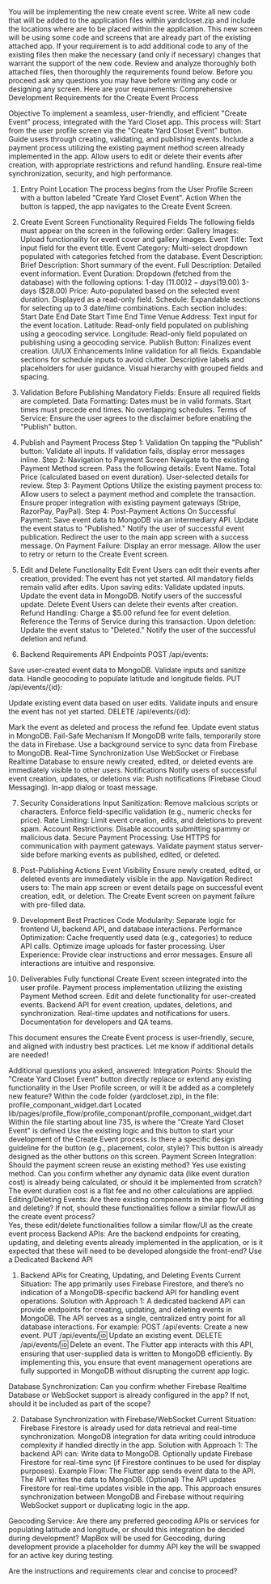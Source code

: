 You will be implementing the new create event scree.  Write all new code that will be added to the application files within yardcloset.zip and include the locations where are to be  placed within the application.  This new screen will be using some code and screens that are already part of the existing attached app.  If your requirement is to add additional code to any of the existing files then make the necessary (and only if necessary) changes that warrant the support of the new code.  Review and analyze thoroughly both attached files, then thoroughly the requirements found below.  Before you proceed ask any questions you may have before writing any code or designing any screen.
Here are your requirements:
Comprehensive Development Requirements for the Create Event Process

Objective
To implement a seamless, user-friendly, and efficient "Create Event" process, integrated with the Yard Closet app. This process will:
Start from the user profile screen via the "Create Yard Closet Event" button.
Guide users through creating, validating, and publishing events.
Include a payment process utilizing the existing payment method screen already implemented in the app.
Allow users to edit or delete their events after creation, with appropriate restrictions and refund handling.
Ensure real-time synchronization, security, and high performance.

1. Entry Point
Location
The process begins from the User Profile Screen with a button labeled "Create Yard Closet Event".
Action
When the button is tapped, the app navigates to the Create Event Screen.

2. Create Event Screen Functionality
Required Fields
The following fields must appear on the screen in the following order:
Gallery Images: Upload functionality for event cover and gallery images.
Event Title: Text input field for the event title.
Event Category: Multi-select dropdown populated with categories fetched from the database.
Event Description:
Brief Description: Short summary of the event.
Full Description: Detailed event information.
Event Duration: Dropdown (fetched from the database) with the following options:
1-day ($11.00)
2-days ($19.00)
3-days ($28.00)
Price:
Auto-populated based on the selected event duration.
Displayed as a read-only field.
Schedule:
Expandable sections for selecting up to 3 date/time combinations.
Each section includes:
Start Date
End Date
Start Time
End Time
Venue Address: Text input for the event location.
Latitude:
Read-only field populated on publishing using a geocoding service.
Longitude:
Read-only field populated on publishing using a geocoding service.
Publish Button: Finalizes event creation.
UI/UX Enhancements
Inline validation for all fields.
Expandable sections for schedule inputs to avoid clutter.
Descriptive labels and placeholders for user guidance.
Visual hierarchy with grouped fields and spacing.

3. Validation
Before Publishing
Mandatory Fields: Ensure all required fields are completed.
Data Formatting:
Dates must be in valid formats.
Start times must precede end times.
No overlapping schedules.
Terms of Service: Ensure the user agrees to the disclaimer before enabling the "Publish" button.

4. Publish and Payment Process
Step 1: Validation
On tapping the "Publish" button:
Validate all inputs.
If validation fails, display error messages inline.
Step 2: Navigation to Payment Screen
Navigate to the existing Payment Method screen.
Pass the following details:
Event Name.
Total Price (calculated based on event duration).
User-selected details for review.
Step 3: Payment Options
Utilize the existing payment process to:
Allow users to select a payment method and complete the transaction.
Ensure proper integration with existing payment gateways (Stripe, RazorPay, PayPal).
Step 4: Post-Payment Actions
On Successful Payment:
Save event data to MongoDB via an intermediary API.
Update the event status to "Published."
Notify the user of successful event publication.
Redirect the user to the main app screen with a success message.
On Payment Failure:
Display an error message.
Allow the user to retry or return to the Create Event screen.

5. Edit and Delete Functionality
Edit Event
Users can edit their events after creation, provided:
The event has not yet started.
All mandatory fields remain valid after edits.
Upon saving edits:
Validate updated inputs.
Update the event data in MongoDB.
Notify users of the successful update.
Delete Event
Users can delete their events after creation.
Refund Handling:
Charge a $5.00 refund fee for event deletion.
Reference the Terms of Service during this transaction.
Upon deletion:
Update the event status to "Deleted."
Notify the user of the successful deletion and refund.

6. Backend Requirements
API Endpoints
POST /api/events:


Save user-created event data to MongoDB.
Validate inputs and sanitize data.
Handle geocoding to populate latitude and longitude fields.
PUT /api/events/{id}:


Update existing event data based on user edits.
Validate inputs and ensure the event has not yet started.
DELETE /api/events/{id}:


Mark the event as deleted and process the refund fee.
Update event status in MongoDB.
Fail-Safe Mechanism
If MongoDB write fails, temporarily store the data in Firebase.
Use a background service to sync data from Firebase to MongoDB.
Real-Time Synchronization
Use WebSocket or Firebase Realtime Database to ensure newly created, edited, or deleted events are immediately visible to other users.
Notifications
Notify users of successful event creation, updates, or deletions via:
Push notifications (Firebase Cloud Messaging).
In-app dialog or toast message.

7. Security Considerations
Input Sanitization:
Remove malicious scripts or characters.
Enforce field-specific validation (e.g., numeric checks for price).
Rate Limiting:
Limit event creation, edits, and deletions to prevent spam.
Account Restrictions:
Disable accounts submitting spammy or malicious data.
Secure Payment Processing:
Use HTTPS for communication with payment gateways.
Validate payment status server-side before marking events as published, edited, or deleted.

8. Post-Publishing Actions
Event Visibility
Ensure newly created, edited, or deleted events are immediately visible in the app.
Navigation
Redirect users to:
The main app screen or event details page on successful event creation, edit, or deletion.
The Create Event screen on payment failure with pre-filled data.

9. Development Best Practices
Code Modularity:
Separate logic for frontend UI, backend API, and database interactions.
Performance Optimization:
Cache frequently used data (e.g., categories) to reduce API calls.
Optimize image uploads for faster processing.
User Experience:
Provide clear instructions and error messages.
Ensure all interactions are intuitive and responsive.

10. Deliverables
Fully functional Create Event screen integrated into the user profile.
Payment process implementation utilizing the existing Payment Method screen.
Edit and delete functionality for user-created events.
Backend API for event creation, updates, deletions, and synchronization.
Real-time updates and notifications for users.
Documentation for developers and QA teams.

This document ensures the Create Event process is user-friendly, secure, and aligned with industry best practices. Let me know if additional details are needed!

Additional questions you asked, answered:
Integration Points:
Should the "Create Yard Closet Event" button directly replace or extend any existing functionality in the User Profile screen, or will it be added as a completely new feature?
Within the code folder (yardcloset.zip), in the file: profile_componant_widget.dart
Located lib/pages/profile_flow/profile_componant/profile_componant_widget.dart
Within the file starting about line 735, is where the  "Create Yard Closet Event" is defined
Use the existing logic and this button to start your development of the Create Event process. 
Is there a specific design guideline for the button (e.g., placement, color, style)?
This button is already designed as the other buttons on this screen.
Payment Screen Integration:
Should the payment screen reuse an existing method? Yes use existing method.  Can you confirm whether any dynamic data (like event duration cost) is already being calculated, or should it be implemented from scratch? 
 The event duration cost is a flat fee and no other calculations are applied.
Editing/Deleting Events:
Are there existing components in the app for editing and deleting? If not, should these functionalities follow a similar flow/UI as the create event process?  
Yes, these edit/delete functionalities follow a similar flow/UI as the create event process
Backend APIs:
Are the backend endpoints for creating, updating, and deleting events already implemented in the application, or is it expected that these will need to be developed alongside the front-end? Use a Dedicated Backend API 
1. Backend APIs for Creating, Updating, and Deleting Events
Current Situation:
The app primarily uses Firebase Firestore, and there’s no indication of a MongoDB-specific backend API for handling event operations.
Solution with Approach 1:
A dedicated backend API can provide endpoints for creating, updating, and deleting events in MongoDB.
The API serves as a single, centralized entry point for all database interactions. For example:
POST /api/events: Create a new event.
PUT /api/events/:id: Update an existing event.
DELETE /api/events/:id: Delete an event.
The Flutter app interacts with this API, ensuring that user-supplied data is written to MongoDB efficiently.
By implementing this, you ensure that event management operations are fully supported in MongoDB without disrupting the current app logic.


Database Synchronization:
Can you confirm whether Firebase Realtime Database or WebSocket support is already configured in the app? If not, should it be included as part of the scope?

2. Database Synchronization with Firebase/WebSocket
Current Situation:
Firebase Firestore is already used for data retrieval and real-time synchronization.
MongoDB integration for data writing could introduce complexity if handled directly in the app.
Solution with Approach 1:
The backend API can:
Write data to MongoDB.
Optionally update Firebase Firestore for real-time sync (if Firestore continues to be used for display purposes).
Example Flow:
The Flutter app sends event data to the API.
The API writes the data to MongoDB.
(Optional) The API updates Firestore for real-time updates visible in the app.
This approach ensures synchronization between MongoDB and Firebase without requiring WebSocket support or duplicating logic in the app.


Geocoding Service:
Are there any preferred geocoding APIs or services for populating latitude and longitude, or should this integration be decided during development?
MapBox will be used for Geocoding, during development provide a placeholder for dummy API key the will be swapped for an active key during testing.

Are the instructions and requirements clear and concise to proceed?
